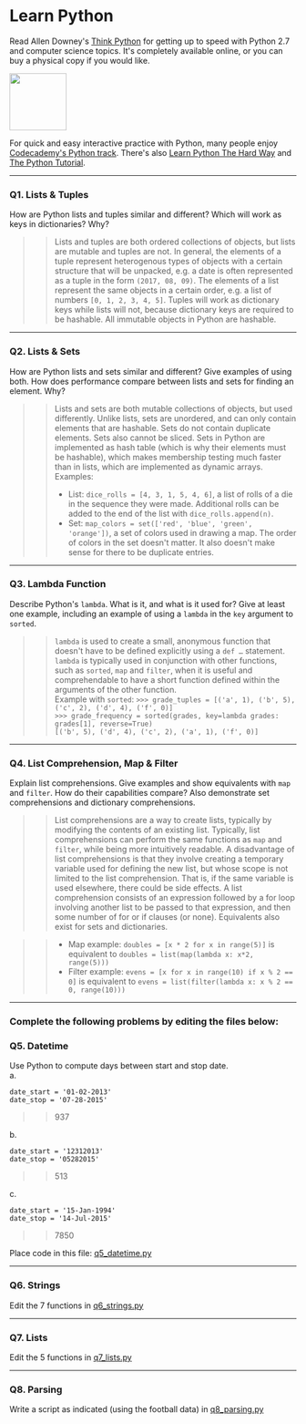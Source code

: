 # Learn Python

Read Allen Downey's [Think Python](http://www.greenteapress.com/thinkpython/) for getting up to speed with Python 2.7 and computer science topics. It's completely available online, or you can buy a physical copy if you would like.

<a href="http://www.greenteapress.com/thinkpython/"><img src="img/think_python.png" style="width: 100px;" target="_blank"></a>

For quick and easy interactive practice with Python, many people enjoy [Codecademy's Python track](http://www.codecademy.com/en/tracks/python). There's also [Learn Python The Hard Way](http://learnpythonthehardway.org/book/) and [The Python Tutorial](https://docs.python.org/2/tutorial/).

---

### Q1. Lists &amp; Tuples

How are Python lists and tuples similar and different? Which will work as keys in dictionaries? Why?

>> Lists and tuples are both ordered collections of objects, but lists are mutable and tuples are not. In general, the elements of a tuple represent heterogenous types of objects with a certain structure that will be unpacked, e.g. a date is often represented as a tuple in the form `(2017, 08, 09)`. The elements of a list represent the same objects in a certain order, e.g. a list of numbers `[0, 1, 2, 3, 4, 5]`. Tuples will work as dictionary keys while lists will not, because dictionary keys are required to be hashable. All immutable objects in Python are hashable.

---

### Q2. Lists &amp; Sets

How are Python lists and sets similar and different? Give examples of using both. How does performance compare between lists and sets for finding an element. Why?

>> Lists and sets are both mutable collections of objects, but used differently. Unlike lists, sets are unordered, and can only contain elements that are hashable. Sets do not contain duplicate elements. Sets also cannot be sliced. Sets in Python are implemented as hash table (which is why their elements must be hashable), which makes membership testing much faster than in lists, which are implemented as dynamic arrays.  
>> Examples:
>> * List: `dice_rolls = [4, 3, 1, 5, 4, 6]`, a list of rolls of a die in the sequence they were made. Additional rolls can be added to the end of the list with `dice_rolls.append(n)`.  
>> * Set: `map_colors = set(['red', 'blue', 'green', 'orange'])`, a set of colors used in drawing a map. The order of colors in the set doesn't matter. It also doesn't make sense for there to be duplicate entries.  

---

### Q3. Lambda Function

Describe Python's `lambda`. What is it, and what is it used for? Give at least one example, including an example of using a `lambda` in the `key` argument to `sorted`.

>> `lambda` is used to create a small, anonymous function that doesn't have to be defined explicitly using a `def …` statement. `lambda` is typically used in conjunction with other functions, such as `sorted`, `map` and `filter`, when it is useful and comprehendable to have a short function defined within the arguments of the other function.  
>> Example with `sorted`:
>> `>>> grade_tuples = [('a', 1), ('b', 5), ('c', 2), ('d', 4), ('f', 0)]`  
    `>>> grade_frequency = sorted(grades, key=lambda grades: grades[1], reverse=True)`  
    `[('b', 5), ('d', 4), ('c', 2), ('a', 1), ('f', 0)]`

---

### Q4. List Comprehension, Map &amp; Filter

Explain list comprehensions. Give examples and show equivalents with `map` and `filter`. How do their capabilities compare? Also demonstrate set comprehensions and dictionary comprehensions.

>> List comprehensions are a way to create lists, typically by modifying the contents of an existing list. Typically, list comprehensions can perform the same functions as `map` and `filter`, while being more intuitively readable. A disadvantage of list comprehensions is that they involve creating a temporary variable used for defining the new list, but whose scope is not limited to the list comprehension. That is, if the same variable is used elsewhere, there could be side effects. A list comprehension consists of an expression followed by a for loop involving another list to be passed to that expression, and then some number of for or if clauses (or none). Equivalents also exist for sets and dictionaries.   

>> * Map example: `doubles = [x * 2 for x in range(5)]` is equivalent to `doubles = list(map(lambda x: x*2, range(5)))`  
>> * Filter example:  `evens = [x for x in range(10) if x % 2 == 0]` is equivalent to `evens = list(filter(lambda x: x % 2 == 0, range(10)))`

---

### Complete the following problems by editing the files below:

### Q5. Datetime
Use Python to compute days between start and stop date.   
a.  

```
date_start = '01-02-2013'    
date_stop = '07-28-2015'
```

>> 937

b.  
```
date_start = '12312013'  
date_stop = '05282015'  
```

>> 513

c.  
```
date_start = '15-Jan-1994'      
date_stop = '14-Jul-2015'  
```

>> 7850

Place code in this file: [q5_datetime.py](python/q5_datetime.py)

---

### Q6. Strings
Edit the 7 functions in [q6_strings.py](python/q6_strings.py)

---

### Q7. Lists
Edit the 5 functions in [q7_lists.py](python/q7_lists.py)

---

### Q8. Parsing
Write a script as indicated (using the football data) in [q8_parsing.py](python/q8_parsing.py)





